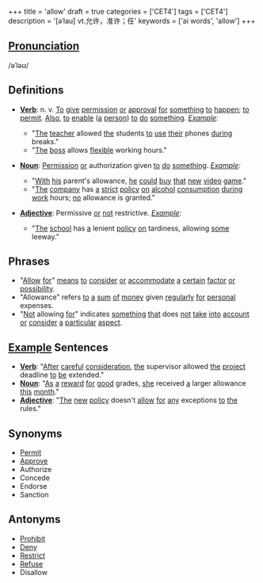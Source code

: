 +++
title = 'allow'
draft = true
categories = ['CET4']
tags = ['CET4']
description = '[əˈlau] vt.允许，准许；任'
keywords = ['ai words', 'allow']
+++

## [Pronunciation](/en/post/pronunciation/)
/əˈləʊ/

## Definitions
- **[Verb](/en/post/verb/)**: n. v. [To](/en/post/to/) [give](/en/post/give/) [permission](/en/post/permission/) [or](/en/post/or/) [approval](/en/post/approval/) [for](/en/post/for/) [something](/en/post/something/) [to](/en/post/to/) [happen](/en/post/happen/); [to](/en/post/to/) [permit](/en/post/permit/). [Also](/en/post/also/), [to](/en/post/to/) [enable](/en/post/enable/) ([a](/en/post/a/) [person](/en/post/person/)) [to](/en/post/to/) [do](/en/post/do/) [something](/en/post/something/). *[Example](/en/post/example/):*
  - "[The](/en/post/the/) [teacher](/en/post/teacher/) allowed [the](/en/post/the/) students [to](/en/post/to/) [use](/en/post/use/) [their](/en/post/their/) phones [during](/en/post/during/) breaks."
  - "[The](/en/post/the/) [boss](/en/post/boss/) allows [flexible](/en/post/flexible/) working hours."

- **[Noun](/en/post/noun/)**: [Permission](/en/post/permission/) [or](/en/post/or/) authorization given [to](/en/post/to/) [do](/en/post/do/) [something](/en/post/something/). *[Example](/en/post/example/):*
  - "[With](/en/post/with/) [his](/en/post/his/) parent's allowance, [he](/en/post/he/) [could](/en/post/could/) [buy](/en/post/buy/) [that](/en/post/that/) [new](/en/post/new/) [video](/en/post/video/) [game](/en/post/game/)."
  - "[The](/en/post/the/) [company](/en/post/company/) has [a](/en/post/a/) [strict](/en/post/strict/) [policy](/en/post/policy/) [on](/en/post/on/) [alcohol](/en/post/alcohol/) [consumption](/en/post/consumption/) [during](/en/post/during/) [work](/en/post/work/) hours; [no](/en/post/no/) allowance is granted."

- **[Adjective](/en/post/adjective/)**: Permissive [or](/en/post/or/) [not](/en/post/not/) restrictive. *[Example](/en/post/example/):*
  - "[The](/en/post/the/) [school](/en/post/school/) has [a](/en/post/a/) lenient [policy](/en/post/policy/) [on](/en/post/on/) tardiness, allowing [some](/en/post/some/) leeway."

## Phrases
- "[Allow](/en/post/allow/) [for](/en/post/for/)" [means](/en/post/means/) [to](/en/post/to/) [consider](/en/post/consider/) [or](/en/post/or/) [accommodate](/en/post/accommodate/) [a](/en/post/a/) [certain](/en/post/certain/) [factor](/en/post/factor/) [or](/en/post/or/) [possibility](/en/post/possibility/).
- "Allowance" refers [to](/en/post/to/) [a](/en/post/a/) [sum](/en/post/sum/) [of](/en/post/of/) [money](/en/post/money/) given [regularly](/en/post/regularly/) [for](/en/post/for/) [personal](/en/post/personal/) expenses.
- "[Not](/en/post/not/) allowing [for](/en/post/for/)" indicates [something](/en/post/something/) [that](/en/post/that/) does [not](/en/post/not/) [take](/en/post/take/) [into](/en/post/into/) [account](/en/post/account/) [or](/en/post/or/) [consider](/en/post/consider/) [a](/en/post/a/) [particular](/en/post/particular/) [aspect](/en/post/aspect/).

## [Example](/en/post/example/) Sentences
- **[Verb](/en/post/verb/)**: "[After](/en/post/after/) [careful](/en/post/careful/) [consideration](/en/post/consideration/), [the](/en/post/the/) supervisor allowed [the](/en/post/the/) [project](/en/post/project/) deadline [to](/en/post/to/) [be](/en/post/be/) extended."
- **[Noun](/en/post/noun/)**: "[As](/en/post/as/) [a](/en/post/a/) [reward](/en/post/reward/) [for](/en/post/for/) [good](/en/post/good/) grades, [she](/en/post/she/) received [a](/en/post/a/) larger allowance [this](/en/post/this/) [month](/en/post/month/)."
- **[Adjective](/en/post/adjective/)**: "[The](/en/post/the/) [new](/en/post/new/) [policy](/en/post/policy/) doesn't [allow](/en/post/allow/) [for](/en/post/for/) [any](/en/post/any/) exceptions [to](/en/post/to/) [the](/en/post/the/) rules."

## Synonyms
- [Permit](/en/post/permit/)
- [Approve](/en/post/approve/)
- Authorize
- Concede
- Endorse
- Sanction

## Antonyms
- [Prohibit](/en/post/prohibit/)
- [Deny](/en/post/deny/)
- [Restrict](/en/post/restrict/)
- [Refuse](/en/post/refuse/)
- Disallow
